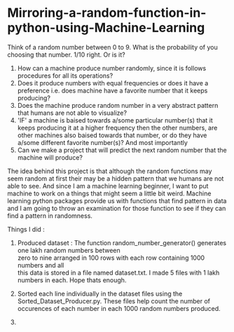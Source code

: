 # Mirroring-a-random-function-in-python-using-Machine-Learning
Think of a random number between 0 to 9. What is the probability of you choosing that number. 1/10 right. Or is it? 

1. How can a machine produce number randomly, since it is follows procedures for all its operations?
2. Does it produce numbers with equal frequencies or does it have a preference i.e. does machine have a favorite number that it keeps producing?
3. Does the machine produce random number in a very abstract pattern that humans are not able to visualize?
4. 'IF' a machine is baised towards a/some particular number(s) that it keeps producing it at a higher frequency then the other numbers, are other machines also baised towards that number, or do they have a/some different favorite number(s)? 
And most importantly
5. Can we make a project that will predict the next random number that the machine will produce? 

The idea behind this project is that although the random functions may seem random at first their may be a hidden pattern that we humans are not able to see. And since I am a machine learning beginner, I want to put machine to work on a things that might seem a little bit weird. Machine learning python packages provide us with functions that find pattern in data and I am going to throw an examination for those function to see if they can find a pattern in randomness.

Things I did :

1. Produced dataset : 
The function random_number_generator() generates one lakh random numbers between \
zero to nine arranged in 100 rows with each row containing 1000 numbers and all \
this data is stored in a file named dataset.txt. 
I made 5 files with 1 lakh numbers in each. Hope thats enough.

2. Sorted each line individually in the dataset files using the Sorted_Dataset_Producer.py. These files help count the number of occurences of each number in each 1000 random numbers produced.  

3. 

